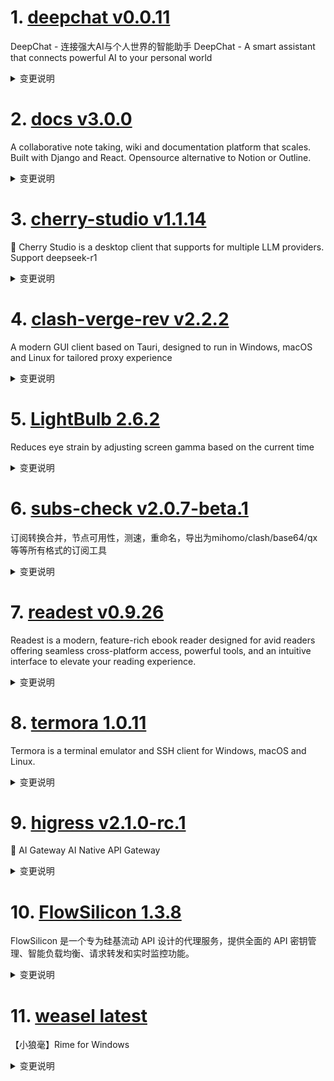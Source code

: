
# 1. [deepchat v0.0.11](https://github.com/ThinkInAIXYZ/deepchat/releases/tag/v0.0.11)  
DeepChat - 连接强大AI与个人世界的智能助手 DeepChat - A smart assistant that connects powerful AI to your personal world
<details>
<summary>变更说明</summary>

🚀 DeepChat 0.0.11 正式发布 | 重新定义你的 AI 对话体验！
—— 更强大，更灵活，更智能，开启高效沟通新高度 🌟

✨ 本次主要更新内容 ✨
* MCP 服务支持重磅上线
* 支持新的 gemini 2.5 pro 模型
* 修复无法保存 Key 的问题
* 其他体验优化和bug修复
 
## MCP 样例
...  

</details>

# 2. [docs v3.0.0](https://github.com/suitenumerique/docs/releases/tag/v3.0.0)  
A collaborative note taking, wiki and documentation platform that scales. Built with Django and React. Opensource alternative to Notion or Outline.
<details>
<summary>变更说明</summary>

## ⚠️  Breaking Changes

We are not using the nginx auth request anymore to access the collaboration server (`yProvider`). 
The authentication is now managed directly from the yProvider server. 
You must remove the annotation `nginx.ingress.kubernetes.io/auth-url` from the `ingressCollaborationWS` in your helm files.

This means as well that the `yProvider` server must be able to access the Django server. 
To do so, you must set the `COLLABORATION_BACKEND_BASE_URL` environment variable to the `yProvider` service.
Example here: https://github.com/suitenumerique/docs/commit/544dd00c16313197b22debb29ff5cdbd99452de1

...  

</details>

# 3. [cherry-studio v1.1.14](https://github.com/CherryHQ/cherry-studio/releases/tag/v1.1.14)  
🍒 Cherry Studio is a desktop client that supports for multiple LLM providers. Support deepseek-r1
<details>
<summary>变更说明</summary>

## What's Changed
* Feat/mcp tools by @vaayne in https://github.com/CherryHQ/cherry-studio/pull/4069
* feat(models): add support for new Gemini models by @DeJeune in https://github.com/CherryHQ/cherry-studio/pull/4072
* feat: support gpt-4o image generation by @eeee0717 in https://github.com/CherryHQ/cherry-studio/pull/4054
* feat: MinApp tabs, keep MinApp alive to re-open it without loading again by @0xfullex in https://github.com/CherryHQ/cherry-studio/pull/3999


**Full Changelog**: https://github.com/CherryHQ/cherry-studio/compare/v1.1.13...v1.1.14  

</details>

# 4. [clash-verge-rev v2.2.2](https://github.com/clash-verge-rev/clash-verge-rev/releases/tag/v2.2.2)  
A modern GUI client based on Tauri, designed to run in Windows, macOS and Linux for tailored proxy experience
<details>
<summary>变更说明</summary>

## v2.2.2

| Dark                             | Light                             |
| -------------------------------- | --------------------------------- |
| ![预览](./docs/preview_dark.png) | ![预览](./docs/preview_light.png) |

**发行代号：拓**

感谢 Tunglies 对 Verge 后端重构，性能优化做出的重大贡献！

...  

</details>

# 5. [LightBulb 2.6.2](https://github.com/Tyrrrz/LightBulb/releases/tag/2.6.2)  
Reduces eye strain by adjusting screen gamma based on the current time
<details>
<summary>变更说明</summary>

## What's Changed
* Invalidate device contexts when (re-)enabling LightBulb by @Tyrrrz in https://github.com/Tyrrrz/LightBulb/pull/361


**Full Changelog**: https://github.com/Tyrrrz/LightBulb/compare/2.6.1...2.6.2  

</details>

# 6. [subs-check v2.0.7-beta.1](https://github.com/beck-8/subs-check/releases/tag/v2.0.7-beta.1)  
订阅转换合并，节点可用性，测速，重命名，导出为mihomo/clash/base64/qx等等所有格式的订阅工具
<details>
<summary>变更说明</summary>

## Changelog
* f7e863cfa9241f71a42f582c152dc1af2efeec70 op: 优化流媒体检测逻辑
* 27fa99d7659157db4c6bcecd080806ab718c3308 op: 增加流媒体检测开关
* e89eab7d2f0ad8b6c9aee7f22e8025e3ab31c16c op: 添加节点流媒体检测
* bc9985c2341d5db9f5f66bccc8dc459d0360671c update README.md

  

</details>

# 7. [readest v0.9.26](https://github.com/readest/readest/releases/tag/v0.9.26)  
Readest is a modern, feature-rich ebook reader designed for avid readers offering seamless cross-platform access, powerful tools, and an intuitive interface to elevate your reading experience.
<details>
<summary>变更说明</summary>

## Release Highlight
* Support open book from file manager without importing
* Add LXGW WenKai font in Serif fonts list
* Various fixes on layout and styles on Windows and Android

## What's Changed
* fix: no background color for section and page info in vertical scroll mode by @chrox in https://github.com/readest/readest/pull/694
* chore: bump updates of next.js and tauri by @chrox in https://github.com/readest/readest/pull/702
* fix: access runtime variables in function invoke by @chrox in https://github.com/readest/readest/pull/703
* fix: also export newly created annotations by @chrox in https://github.com/readest/readest/pull/704
...  

</details>

# 8. [termora 1.0.11](https://github.com/TermoraDev/termora/releases/tag/1.0.11)  
Termora is a terminal emulator and SSH client for Windows, macOS and Linux.
<details>
<summary>变更说明</summary>

### New features/Updates

- Refactor SFTP ()
- Support edit host ()
- Send command to the current window sessions ()
- Supports importing hosts from SSH config ()
- Floating window supports adsorption ()
- Improved Windows process locking ()

### Bug fixes
...  

</details>

# 9. [higress v2.1.0-rc.1](https://github.com/alibaba/higress/releases/tag/v2.1.0-rc.1)  
🤖 AI Gateway AI Native API Gateway
<details>
<summary>变更说明</summary>

## What's Changed
* update helm docs by @johnlanni in https://github.com/alibaba/higress/pull/1782
* feat: add ollama embedding to ai-cache by @Beatrueman in https://github.com/alibaba/higress/pull/1794
* feat: Support transforming reasoning_content returned by Qwen to OpenAI contract by @CH3CHO in https://github.com/alibaba/higress/pull/1791
* fix: Fix a bug in openaiCustomUrl support by @CH3CHO in https://github.com/alibaba/higress/pull/1790
* Add ai search plugin by @johnlanni in https://github.com/alibaba/higress/pull/1804
* feat: Unify the SSE processing logic by @CH3CHO in https://github.com/alibaba/higress/pull/1800
* fix(typo): use the correct bing name for ai-search. by @maratrixx in https://github.com/alibaba/higress/pull/1807
* Add database configuration for plugins that use Redis. by @johnlanni in https://github.com/alibaba/higress/pull/1814
* set include_usage by default for all model providers by @johnlanni in https://github.com/alibaba/higress/pull/1818
...  

</details>

# 10. [FlowSilicon 1.3.8](https://github.com/HanHai-Space/FlowSilicon/releases/tag/1.3.8)  
FlowSilicon 是一个专为硅基流动 API 设计的代理服务，提供全面的 API 密钥管理、智能负载均衡、请求转发和实时监控功能。
<details>
<summary>变更说明</summary>

### Bug修复

- [x] **修复**分数刷新后无法正常显示 2025/3/25

---

### 优化

+ [x] **优化**图标

...  

</details>

# 11. [weasel latest](https://github.com/rime/weasel/releases/tag/latest)  
【小狼毫】Rime for Windows
<details>
<summary>变更说明</summary>

## Bug Fixes
- **RimeWithWeasel**: avoid vim_mode misoperations () [](https://github.com/rime/weasel/pull/1543) ([fxliang](https://github.com/rime/weasel/commit/c2beb41a63567de7b9399ede13db65f0d3254221))  

</details>

